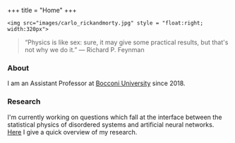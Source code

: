 +++
title = "Home"
+++

~~~
<img src="images/carlo_rickandmorty.jpg" style = "float:right; width:320px">
~~~

> “Physics is like sex: sure, it may give some practical results, 
> but that's not why we do it.”
> ― Richard P. Feynman


### About

I am an Assistant Professor at [Bocconi University][Bocconi] since 2018.  

### Research

I'm currently working on questions which fall at the interface between the statistical physics of disordered systems and artificial neural networks.
[Here](/research/) I  give a quick overview of my research. 


[Bocconi]: https://www.unibocconi.eu
